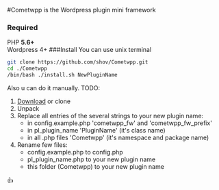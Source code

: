 #Cometwpp 
is the Wordpress plugin mini framework
### Required
PHP **5.6+**
<br>
Wordpress 4+
###Install
You can use unix terminal
```bash
git clone https://github.com/shov/Cometwpp.git
cd ./Cometwpp
/bin/bash ./install.sh NewPluginName
```

Also u can do it manually. TODO:
<br>
1. [Download](https://github.com/shov/Cometwpp/archive/master.zip) or clone
2. Unpack
3. Replace all entries of the several strings to your new plugin name:
    * in config.example.php 'cometwpp_fw' and 'cometwpp_fw_prefix'
    * in pl_plugin_name 'PluginName' (it's class name)
    * in all .php files 'Cometwpp' (it's namespace and package name)
4. Rename few files:
    * config.example.php to config.php
    * pl_plugin_name.php to your new plugin name
    * this folder (Cometwpp) to your new plugin name

:+1: